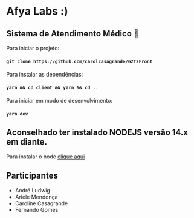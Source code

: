 # Afya Labs :)
## Sistema de Atendimento Médico :hospital:

Para iniciar o projeto:

#### `git clone https://github.com/carolcasagrande/G2T2Front`

Para instalar as dependências:

#### `yarn && cd client && yarn && cd ..`

Para iniciar em modo de desenvolvimento:

#### `yarn dev`

## Aconselhado ter instalado NODEJS versão 14.x em diante.

Para instalar o node [clique aqui](https://nodejs.org/en/)

## Participantes

- André Ludwig
- Ariele Mendonça
- Caroline Casagrande
- Fernando Gomes
